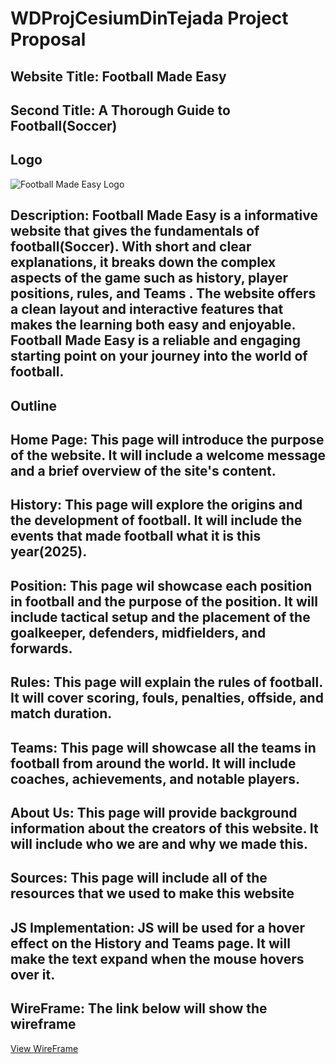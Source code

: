 # WDProjCesiumDinTejada Project Proposal

## Website Title: Football Made Easy

## Second Title: A Thorough Guide to Football(Soccer)

## Logo
![Football Made Easy Logo](assets/Football%20Design.png)

## Description: Football Made Easy is a informative website that gives the fundamentals of football(Soccer). With short and clear explanations, it breaks down the complex aspects of the game such as history, player positions, rules, and Teams . The website offers a clean layout and interactive features that makes the learning both easy and enjoyable. Football Made Easy is a reliable and engaging starting point on your journey into the world of football.

## Outline
## Home Page: This page will introduce the purpose of the website. It will include a welcome message and a brief overview of the site's content.

## History: This page will explore the origins and the development of football. It will include the events that made football what it is this year(2025).

## Position: This page wil showcase each position in football and the purpose of the position. It will include tactical setup and the placement of the goalkeeper, defenders, midfielders, and forwards.

## Rules: This page will explain the rules of football. It will cover scoring, fouls, penalties, offside, and match duration.

## Teams: This page will showcase all the teams in football from around the world. It will include coaches, achievements, and notable players.

## About Us: This page will provide background information about the creators of this website. It will include who we are and why we made this.

## Sources: This page will include all of the resources that we used to make this website


## JS Implementation: JS will be used for a hover effect on the History and Teams page. It will make the text expand when the mouse hovers over it.

## WireFrame: The link below will show the wireframe

[View WireFrame](https://www.canva.com/design/DAG3JS9YjUk/QJS5RCpke-uu9xRRpOGCAw/edit)

